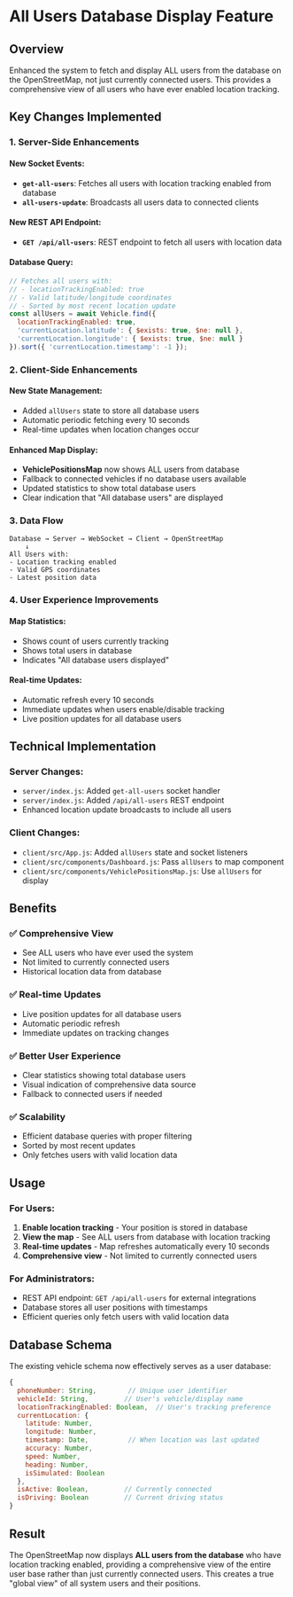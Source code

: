 # All Users Database Display Feature

## Overview
Enhanced the system to fetch and display ALL users from the database on the OpenStreetMap, not just currently connected users. This provides a comprehensive view of all users who have ever enabled location tracking.

## Key Changes Implemented

### 1. Server-Side Enhancements

#### New Socket Events:
- **`get-all-users`**: Fetches all users with location tracking enabled from database
- **`all-users-update`**: Broadcasts all users data to connected clients

#### New REST API Endpoint:
- **`GET /api/all-users`**: REST endpoint to fetch all users with location data

#### Database Query:
```javascript
// Fetches all users with:
// - locationTrackingEnabled: true
// - Valid latitude/longitude coordinates
// - Sorted by most recent location update
const allUsers = await Vehicle.find({
  locationTrackingEnabled: true,
  'currentLocation.latitude': { $exists: true, $ne: null },
  'currentLocation.longitude': { $exists: true, $ne: null }
}).sort({ 'currentLocation.timestamp': -1 });
```

### 2. Client-Side Enhancements

#### New State Management:
- Added `allUsers` state to store all database users
- Automatic periodic fetching every 10 seconds
- Real-time updates when location changes occur

#### Enhanced Map Display:
- **VehiclePositionsMap** now shows ALL users from database
- Fallback to connected vehicles if no database users available
- Updated statistics to show total database users
- Clear indication that "All database users" are displayed

### 3. Data Flow

```
Database → Server → WebSocket → Client → OpenStreetMap
    ↓
All Users with:
- Location tracking enabled
- Valid GPS coordinates  
- Latest position data
```

### 4. User Experience Improvements

#### Map Statistics:
- Shows count of users currently tracking
- Shows total users in database
- Indicates "All database users displayed"

#### Real-time Updates:
- Automatic refresh every 10 seconds
- Immediate updates when users enable/disable tracking
- Live position updates for all database users

## Technical Implementation

### Server Changes:
- `server/index.js`: Added `get-all-users` socket handler
- `server/index.js`: Added `/api/all-users` REST endpoint
- Enhanced location update broadcasts to include all users

### Client Changes:
- `client/src/App.js`: Added `allUsers` state and socket listeners
- `client/src/components/Dashboard.js`: Pass `allUsers` to map component
- `client/src/components/VehiclePositionsMap.js`: Use `allUsers` for display

## Benefits

### ✅ **Comprehensive View**
- See ALL users who have ever used the system
- Not limited to currently connected users
- Historical location data from database

### ✅ **Real-time Updates**
- Live position updates for all database users
- Automatic periodic refresh
- Immediate updates on tracking changes

### ✅ **Better User Experience**
- Clear statistics showing total database users
- Visual indication of comprehensive data source
- Fallback to connected users if needed

### ✅ **Scalability**
- Efficient database queries with proper filtering
- Sorted by most recent updates
- Only fetches users with valid location data

## Usage

### For Users:
1. **Enable location tracking** - Your position is stored in database
2. **View the map** - See ALL users from database with location tracking
3. **Real-time updates** - Map refreshes automatically every 10 seconds
4. **Comprehensive view** - Not limited to currently connected users

### For Administrators:
- REST API endpoint: `GET /api/all-users` for external integrations
- Database stores all user positions with timestamps
- Efficient queries only fetch users with valid location data

## Database Schema
The existing vehicle schema now effectively serves as a user database:
```javascript
{
  phoneNumber: String,        // Unique user identifier
  vehicleId: String,         // User's vehicle/display name
  locationTrackingEnabled: Boolean,  // User's tracking preference
  currentLocation: {
    latitude: Number,
    longitude: Number,
    timestamp: Date,          // When location was last updated
    accuracy: Number,
    speed: Number,
    heading: Number,
    isSimulated: Boolean
  },
  isActive: Boolean,         // Currently connected
  isDriving: Boolean         // Current driving status
}
```

## Result
The OpenStreetMap now displays **ALL users from the database** who have location tracking enabled, providing a comprehensive view of the entire user base rather than just currently connected users. This creates a true "global view" of all system users and their positions.